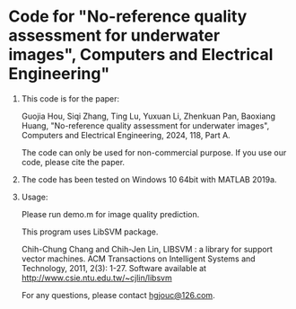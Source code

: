 # Code for "No-reference quality assessment for underwater images", Computers and Electrical Engineering"

1. This code is for the paper: 

    Guojia Hou, Siqi Zhang, Ting Lu, Yuxuan Li, Zhenkuan Pan, Baoxiang Huang, "No-reference quality assessment for underwater images", Computers and Electrical Engineering, 2024, 118, Part A.

    The code can only be used for non-commercial purpose. If you use our code, please cite the paper.

2. The code has been tested on Windows 10 64bit with MATLAB 2019a. 

3. Usage:

    Please run demo.m for image quality prediction.

    This program uses LibSVM package.

    Chih-Chung Chang and Chih-Jen Lin, LIBSVM : a library for support vector machines. 
    ACM Transactions on Intelligent Systems and Technology, 2011, 2(3): 1-27.
    Software available at http://www.csie.ntu.edu.tw/~cjlin/libsvm

    For any questions, please contact hgjouc@126.com.
